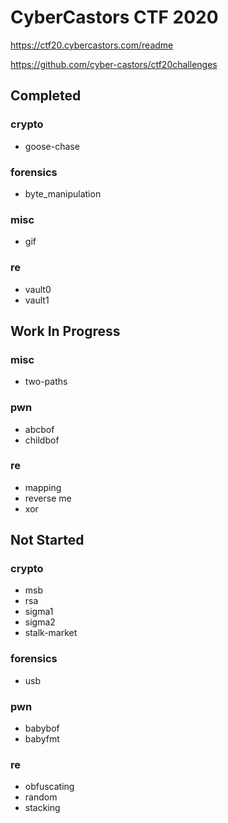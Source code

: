 # CyberCastors CTF 2020

https://ctf20.cybercastors.com/readme

https://github.com/cyber-castors/ctf20challenges

## Completed

### crypto

 - goose-chase

### forensics

 - byte_manipulation

### misc

 - gif

### re

 - vault0
 - vault1

## Work In Progress

### misc

 - two-paths

### pwn

 - abcbof
 - childbof

### re

 - mapping
 - reverse me
 - xor

## Not Started

### crypto

 - msb
 - rsa
 - sigma1
 - sigma2
 - stalk-market

### forensics

 - usb

### pwn

 - babybof
 - babyfmt

### re

 - obfuscating
 - random
 - stacking

